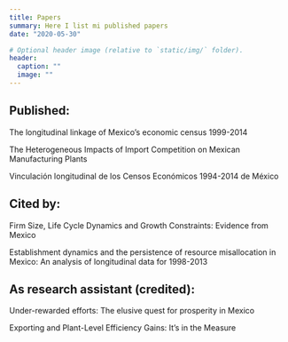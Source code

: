 ```yaml
---
title: Papers
summary: Here I list mi published papers
date: "2020-05-30"

# Optional header image (relative to `static/img/` folder).
header:
  caption: ""
  image: ""
---
```


## Published:

The longitudinal linkage of Mexico’s economic census 1999-2014

The Heterogeneous Impacts of Import Competition on Mexican Manufacturing Plants

Vinculación longitudinal de los Censos Económicos 1994-2014 de México

## Cited by:
Firm Size, Life Cycle Dynamics and Growth Constraints: Evidence from Mexico

Establishment dynamics and the persistence of resource misallocation in Mexico: An analysis of longitudinal data for 1998-2013

## As research assistant (credited):
Under-rewarded efforts: The elusive quest for prosperity in Mexico

Exporting and Plant-Level Efficiency Gains: It’s in the Measure
